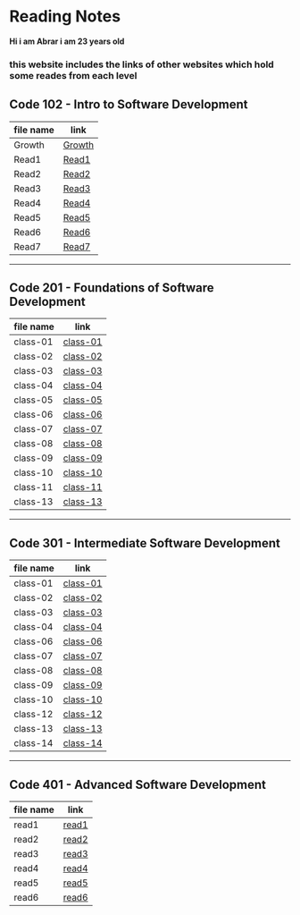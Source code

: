 # Reading Notes
**Hi i am Abrar i am 23 years old**

### this website includes the links of other websites which hold some reades from each level

## Code 102 - Intro to Software Development

|file name| link                                                           |
|---------|----------------------------------------------------------------|
|Growth   |[Growth](https://abraralzubaidi.github.io/reading-notes/Growth) |
|Read1    |[Read1](https://abraralzubaidi.github.io/reading-notes/Read1)   |
|Read2    |[Read2](https://abraralzubaidi.github.io/reading-notes/Read2)   |
|Read3    |[Read3](https://abraralzubaidi.github.io/reading-notes/Read3)   |
|Read4    |[Read4](https://abraralzubaidi.github.io/reading-notes/Read4)   |
|Read5    |[Read5](https://abraralzubaidi.github.io/reading-notes/Read5)   |
|Read6    |[Read6](https://abraralzubaidi.github.io/reading-notes/Read6)   | 
|Read7    |[Read7](https://abraralzubaidi.github.io/reading-notes/Read7)   |


-------------------------------------------------------------------------------------


## Code 201 - Foundations of Software Development

|file name| link                                                              |
|---------|-------------------------------------------------------------------|
|class-01 |[class-01](https://abraralzubaidi.github.io/reading-notes/class-01)|
|class-02 |[class-02](https://abraralzubaidi.github.io/reading-notes/class-02)|
|class-03 |[class-03](https://abraralzubaidi.github.io/reading-notes/class-03)|
|class-04 |[class-04](https://abraralzubaidi.github.io/reading-notes/class-04)|
|class-05 |[class-05](https://abraralzubaidi.github.io/reading-notes/class-05)|
|class-06 |[class-06](https://abraralzubaidi.github.io/reading-notes/class-06)|
|class-07 |[class-07](https://abraralzubaidi.github.io/reading-notes/class-07)|
|class-08 |[class-08](https://abraralzubaidi.github.io/reading-notes/class-08)|
|class-09 |[class-09](https://abraralzubaidi.github.io/reading-notes/class-09)|
|class-10 |[class-10](https://abraralzubaidi.github.io/reading-notes/class-10)|
|class-11 |[class-11](https://abraralzubaidi.github.io/reading-notes/class11)|
|class-13 |[class-13](https://abraralzubaidi.github.io/reading-notes/class-13)|


-----------------------------------------------------------------------------------------



## Code 301 - Intermediate Software Development

|file name| link                                                              |
|---------|-------------------------------------------------------------------|
|class-01 |[class-01](https://abraralzubaidi.github.io/reading-notes/301/class01)|
|class-02 |[class-02](https://abraralzubaidi.github.io/reading-notes/301/class02)|
|class-03 |[class-03](https://abraralzubaidi.github.io/reading-notes/301/class03)|
|class-04 |[class-04](https://abraralzubaidi.github.io/reading-notes/301/class04)|
|class-06 |[class-06](https://abraralzubaidi.github.io/reading-notes/301/class06)|
|class-07 |[class-07](https://abraralzubaidi.github.io/reading-notes/301/class07)|
|class-08 |[class-08](https://abraralzubaidi.github.io/reading-notes/301/class08)|
|class-09 |[class-09](https://abraralzubaidi.github.io/reading-notes/301/class09)|
|class-10 |[class-10](https://abraralzubaidi.github.io/reading-notes/301/class10)|
|class-12 |[class-12](https://abraralzubaidi.github.io/reading-notes/301/class12)|
|class-13 |[class-13](https://abraralzubaidi.github.io/reading-notes/301/class13)|
|class-14 |[class-14](https://abraralzubaidi.github.io/reading-notes/301/class14)|



-----------------------------------------------------------------------------------------


## Code 401 - Advanced Software Development

|file name| link                                                              |
|---------|-------------------------------------------------------------------|
|read1 |[read1](https://abraralzubaidi.github.io/reading-notes/401/read1)|
|read2 |[read2](https://abraralzubaidi.github.io/reading-notes/401/read2)|
|read3 |[read3](https://abraralzubaidi.github.io/reading-notes/401/read3)|
|read4 |[read4](https://abraralzubaidi.github.io/reading-notes/401/read4)|
|read5 |[read5](https://abraralzubaidi.github.io/reading-notes/401/read5)|
|read6 |[read6](https://abraralzubaidi.github.io/reading-notes/401/read6)|


